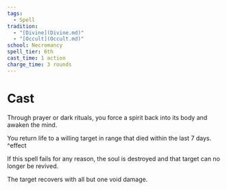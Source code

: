 ```yaml
---  
tags:  
  - Spell  
tradition:  
  - "[Divine](Divine.md)"  
  - "[Occult](Occult.md)"  
school: Necromancy  
spell_tier: 6th  
cast_time: 1 action  
charge_time: 3 rounds  
---  
```

# Cast  
  
Through prayer or dark rituals, you force a spirit back into its body and awaken the mind.  
  
You return life to a willing target in range that died within the last 7 days. ^effect  
  
If this spell fails for any reason, the soul is destroyed and that target can no longer be revived.  
  
The target recovers with all but one void damage.